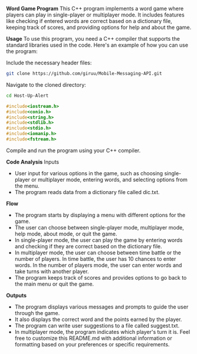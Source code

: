 **Word Game Program**
This C++ program implements a word game where players can play in single-player or multiplayer mode. It includes features like checking if entered words are correct based on a dictionary file, keeping track of scores, and providing options for help and about the game.

**Usage**
To use this program, you need a C++ compiler that supports the standard libraries used in the code. Here's an example of how you can use the program:

Include the necessary header files:

```bash
git clone https://github.com/giruu/Mobile-Messaging-API.git
```
Navigate to the cloned directory:

```bash
cd Host-Up-Alert
```

```cpp
#include<iostream.h>
#include<conio.h>
#include<string.h>
#include<stdlib.h>
#include<stdio.h>
#include<iomanip.h>
#include<fstream.h>
```

Compile and run the program using your C++ compiler.

**Code Analysis**
Inputs
* User input for various options in the game, such as choosing single-player or multiplayer mode, entering words, and selecting options from the menu.
* The program reads data from a dictionary file called dic.txt.

**Flow**
* The program starts by displaying a menu with different options for the game.
* The user can choose between single-player mode, multiplayer mode, help mode, about mode, or quit the game.
* In single-player mode, the user can play the game by entering words and checking if they are correct based on the dictionary file.
* In multiplayer mode, the user can choose between time battle or the number of players. In time battle, the user has 10 chances to enter words. In the number of players mode, the user can enter words and take turns with another player.
* The program keeps track of scores and provides options to go back to the main menu or quit the game.

**Outputs**
* The program displays various messages and prompts to guide the user through the game.
* It also displays the correct word and the points earned by the player.
* The program can write user suggestions to a file called suggest.txt.
* In multiplayer mode, the program indicates which player's turn it is.
Feel free to customize this README.md with additional information or formatting based on your preferences or specific requirements.
